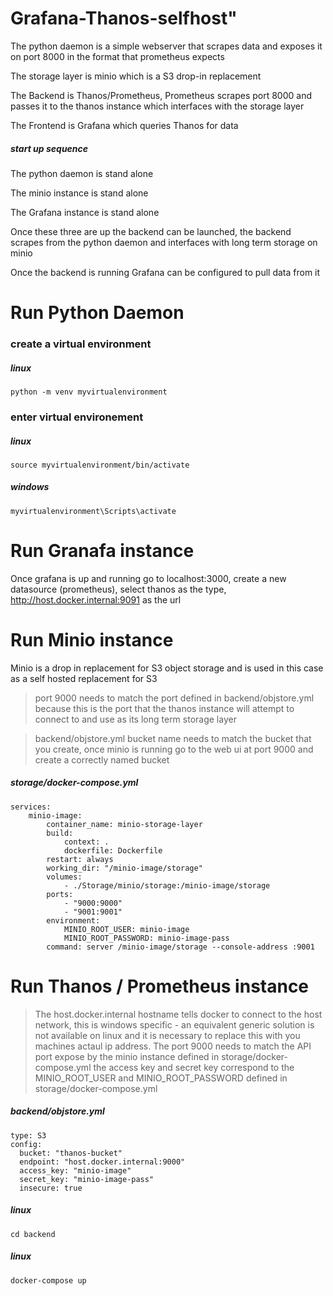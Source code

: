 
# Grafana-Thanos-selfhost" 
The python daemon is a simple webserver that scrapes data and exposes it on port 8000 in the format that prometheus expects

The storage layer is minio which is a S3 drop-in replacement

The Backend is Thanos/Prometheus, Prometheus scrapes port 8000 and passes it to the thanos instance which interfaces with the storage layer

The Frontend is Grafana which queries Thanos for data

##### start up sequence
The python daemon is stand alone

The minio instance is stand alone

The Grafana instance is stand alone

Once these three are up the backend can be launched, the backend scrapes from the python daemon and interfaces with long term storage on minio

Once the backend is running Grafana can be configured to pull data from it

# Run Python Daemon
### create a virtual environment
##### linux
    python -m venv myvirtualenvironment
    
### enter virtual environement
##### linux
    source myvirtualenvironment/bin/activate

##### windows
    myvirtualenvironment\Scripts\activate


# Run Granafa instance
Once grafana is up and running go to localhost:3000, create a new datasource (prometheus), select thanos as the type, http://host.docker.internal:9091 as the url

# Run Minio instance
Minio is a drop in replacement for S3 object storage and is used in this case as a self hosted replacement for S3
> port 9000 needs to match the port defined in backend/objstore.yml because this is the port that the thanos instance will attempt to connect to and use as its long term storage layer

> backend/objstore.yml bucket name needs to match the bucket that you create, once minio is running go to the web ui at port 9000 and create a correctly named bucket
##### storage/docker-compose.yml
    services:
        minio-image:
            container_name: minio-storage-layer
            build:
                context: .
                dockerfile: Dockerfile
            restart: always
            working_dir: "/minio-image/storage"
            volumes:
                - ./Storage/minio/storage:/minio-image/storage
            ports:
                - "9000:9000"
                - "9001:9001"
            environment:
                MINIO_ROOT_USER: minio-image
                MINIO_ROOT_PASSWORD: minio-image-pass
            command: server /minio-image/storage --console-address :9001

# Run Thanos / Prometheus instance

> The host.docker.internal hostname tells docker to connect to the host network, this is windows specific - an equivalent generic solution is not available on linux and it is necessary to replace this with you machines actaul ip address.
> The port 9000 needs to match the API port expose by the minio instance defined in storage/docker-compose.yml
> the access key and secret key correspond to the MINIO_ROOT_USER and MINIO_ROOT_PASSWORD defined in storage/docker-compose.yml
##### backend/objstore.yml
    type: S3
    config:
      bucket: "thanos-bucket"
      endpoint: "host.docker.internal:9000"
      access_key: "minio-image"
      secret_key: "minio-image-pass"
      insecure: true




##### linux
    cd backend

##### linux
    docker-compose up

